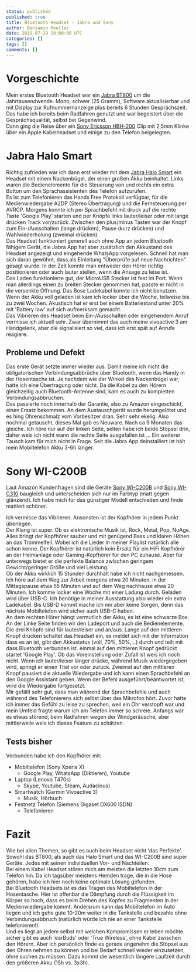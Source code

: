 ```yaml
---
status: published
published: true
title: Bluetooth Headset - Jabra und Sony
author: Benjamin Moeller
date: 2019-07-29 20:00:00 UTC
categories: []
tags: []
comments: []
---
```


# Vorgeschichte
Mein erstes Bluetooth Headset war ein [Jabra BT800](https://www.amazon.de/Jabra-100-96000000-60-BT800-Bluetooth-Headset-Blau/dp/B0007LOZHG) um die Jahrtausendwende. Mono, schwer (25 Gramm), Software aktualisierbar und mit Display zur Rufnummernanzeige plus bereits 6 Stunden Gesprächszeit. Das habe ich bereits beim Radfahren genutzt und war begeistert über die Gesprächsqualität, selbst bei Gegenwind.  
Dann ging die Reise über ein [Sony Ericsson HBH-200](https://mobile-review.com/print.php?filename=/review/sonyericcson-hbh200-en.shtml) Clip mit 2,5mm Klinke über ein Apple Kabelheadset und einige zu den Telefon beigelegten.  

# Jabra Halo Smart
Richtig zufrieden war ich dann erst wieder mit dem [Jabra Halo Smart](https://www.amazon.de/Jabra-kabelloser-Ear-Kopfhörer-telefonieren-Smartphone-Rot/dp/B01FDI62DC/) ein Headset mit einem Nackenbügel, der einen großen Akku beinhaltet. Links waren die Bedienelemente für die Steuerung von und rechts ein extra Button um den Sprachassistenten des Telefon aufzurufen.  
Es ist zum Telefonieren das Hands Free Protokoll verfügbar, für die Medienwiedergabe A2DP (Stereo Übertragung) und die Fernsteuerung per AVRCP. Morgens konnte ich per Sprachbefehl mit druck auf die rechte Taste 'Google Play' starten und per Knöpfe links lauter/leiser oder mit lange drücken Track vor/zurück. Zwischen den plus/minus Tasten war der Knopf zum Ein-/Ausschalten (lange drücken), Pause (kurz drücken) und Wahlwiederholung (zweimal drücken).  
Das Headset funktioniert generell auch ohne App an jedem Bluetooth fähigem Gerät, die Jabra App hat aber zusätzlich den Akkustand des Headset angezeigt und eingehende WhatsApp vorgelesen. Schnell hat man sich daran gewöhnt, dass als Einleitung "Überprüfe auf neue Nachrichten" gesagt wurde. In der Zeit konnte man entweder den Hörer richtig positionieren oder auch lauter stellen, wenn die Ansage zu leise ist.  
Das Laden funktionierte gut, der MicroUSB Stecker ist fest im Port. Wenn man allerdings einen zu breiten Stecker genommen hat, passte er nicht in die versenkte Öffnung. Das Bose Ladekabel konnte ich nicht benutzen. Wenn der Akku voll geladen ist kam ich locker über die Woche, teilweise bis zu zwei Wochen. Akustisch hat er erst bei einem Batteriestand unter 20% mit 'Battery low' auf sich aufmerksam gemacht.  
Das Vibrieren des Headset beim Ein-/Ausschalten oder eingehendem Anruf vermisse ich aktuell sehr. Zwar übernimmt das auch meine vivoactive 3 am Handgelenk, aber die signalisiert so viel, dass ich erst spät auf Anrufe reagiere.  

## Probleme und Defekt
Das erste Gerät setzte immer wieder aus. Damit meine ich nicht die obligatorischen Verbindungsabbrüche über Bluetooth, wenn das Handy in der Hosentasche ist. Je nachdem wie der Winkel des Nackenbügel war, hatte ich eine Übertragung oder nicht. Da die Kabel zu den Hörern gleichzeitig auch Bluetooth-Antenne sind, kam es auch zu kompletten Verbindungsabbrüchen.  
Das passierte noch innerhalb der Garantie, also zu Amazon eingeschickt, einen Ersatz bekommen. An dem Austauschgerät wurde herumgelötet und es hing Ohrenschmalz vom Vorbesitzer dran. Sehr sehr ekelig. Also nochmal getauscht, dieses Mal gab es Neuware. Nach ca 9 Monaten das gleiche. Ich höre nur auf der linken Seite, selten habe ich beide Stöpsel drin, daher weis ich nicht wann die rechte Seite ausgefallen ist ... Ein weiterer Tausch kam für mich nicht in Frage. Seit die Jabra App deinstalliert ist hält mein Mobiltelefon Akku 3-6h länger.

# Sony WI-C200B
Laut Amazon Kundenfragen sind die Geräte [Sony WI-C200B](https://www.amazon.de/Sony-Akkulaufzeit-magnetische-integrierte-Headset-Funktion-Schwarz/dp/B07QYWD718/) und [Sony WI-C310](https://www.amazon.de/Sony-Akkulaufzeit-magnetische-integrierte-Headset-Funktion-Schwarz/dp/B07R37BSZ6/) baugleich und unterscheiden sich nur im Farbtyp (matt gegen glänzend). Ich habe mich für das günstiger Modell entschieden und finde mattiert schöner.  

Ich vermisse das Vibrieren. Ansonsten ist der Kopfhörer in jedem Punkt überlegen.  
Der Klang ist super. Ob es elektronische Musik ist, Rock, Metal, Pop, NuAge. Alles bringt der Kopfhörer sauber und mit genügend Bass und klaren Höhen an das Trommelfell. Wobei ich die Lieder in meiner Playlist natürlich alle schon kenne. Der Kopfhörer ist natürlich kein Ersatz für ein HiFi Kopfhörer an der Heimanlage oder Gaming-Kopfhörer für den PC zuhause. Aber für unterwegs bietet er die perfekte Balance zwischen geringem Gewicht/geringer Größe und viel Leistung.  
Ob der Akku wirklich 15 Stunden durchhält habe ich nicht nachgemessen. Ich höre auf dem Weg zur Arbeit morgens etwa 20 Minuten, in der Mittagspause etwa 55 Minuten und auf dem Weg nachhause etwa 20 Minuten. Ich komme locker eine Woche mit einer Ladung durch. Geladen wird über USB-C. Ich benötige in meiner Ausstattung also wieder ein extra Ladekabel. Bis USB-D kommt mache ich mir aber keine Sorgen, denn das nächste Mobiltelefon wird sicher auch USB-C haben.  
An dem rechten Hörer hängt vermutlich der Akku, es ist eine schwarze Box. An der Linke Seite finden wir den Ladeport und auch die Bedienelemente. Die drei Knöpfe sind für lauter/leiser und an/aus. Lange auf den mittleren Knopf drücken schaltet das Headset ein, es meldet sich mit der Information dass es an ist, gibt den Akkustatus (voll, 70%, 50%,...) durch und teilt mit dass Bluetooth verbunden ist. einmal auf den mittleren Knopf gedrückt startet 'Google Play'. Ob das Voreinstellung oder Zufall ist weis ich noch nicht. Wenn ich lauter/leiser länger drücke, während Musik wiedergegeben wird, springt er einen Titel vor oder zurück. Zweimal auf den mittleren Knopf pausiert die aktuelle Wiedergabe und ich kann einen Sprachbefehl an den Google Assistant geben. Wenn der Befehl ausgeführt/beantwortet ist, wird die Wiedergabe fortgesetzt.  
Mir gefällt sehr gut, dass man während der Sprachbefehle und auch während des Telefonierens sich selbst über das Mikrofon hört. Zuvor hatte ich immer das Gefühl zu leise zu sprechen, weil ein Ohr verstopft war und mein Umfeld fragte warum ich am Telefon immer so schreie. Anfangs war es etwas störend, beim Radfahren wegen der Windgeräusche, aber mittlerweile weis ich dieses Feature zu schätzen.  

## Tests bisher
Verbunden habe ich den Kopfhörer mit:
* Mobiltelefon (Sony Xperia X)
  * Google Play, WhatsApp (Diktieren), Youtube
* Laptop (Lenovo T470s)
  * Skype, Youtube, Steam, Audacious)
* Smartwatch (Garmin Vivoactive 3)
  * Musik, Hörbuch
* Festnetz Telefon (Siemens Gigaset DX600 ISDN)
  * Telefonieren

# Fazit
Wie bei allen Themen, so gibt es auch beim Headset nicht 'das Perfekte'. Sowohl das BT800, als auch das Halo Smart und das WI-C200B sind super Geräte. Jedes mit seinen individuellen Vor- und Nachteilen.  
Bei einem Kabel Headset stören mich am meisten die letzten 10cm zum Telefon hin. Da ich tagsüber meistens Hemden trage, die in die Hose gehören, habe ich hier noch keine optimale Lösung gefunden.  
Bei Bluetooth Headsets ist es das Tragen des Mobiltelefon in der Hosentasche. Hier ist offenbar die Dämpfung durch die Flüssigkeit im Körper so hoch, dass es beim Drehen des Kopfes zu Fragmenten in der Medienwiedergabe kommt. Andersrum kann das Mobiltelefon im Auto liegen und ich gehe gute 10-20m weiter in die Tankstelle und bezahle ohne Verbindungsabbruch (natürlich würde ich nie an einer Tankstelle telefonieren!).  
Und es liegt an jedem selbst mit welchen Kompromissen er leben möchte. sicher gibt es auch 'earBuds' oder 'True Wireless', ohne Kabel zwischen den Hörern. Aber ich persönlich finde es gerade angenehm die Stöpsel aus den Ohren nehmen zu können und bei Bedarf schnell wieder einzusetzen, ohne suchen zu müssen. Dazu kommt die wesentlich längere Laufzeit durch den größeren Akku (15h vs. 3x3h).
